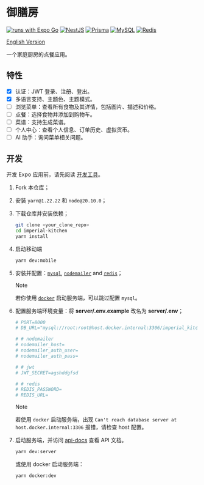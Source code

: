 # 御膳房

[![runs with Expo Go](https://img.shields.io/badge/Runs%20with%20Expo%20Go-4630EB.svg?style=flat-square&logo=EXPO&labelColor=white&logoColor=000)](https://expo.dev/client) [![NestJS](https://img.shields.io/badge/NestJS-E0234E.svg?style=flat-square&logo=NestJS&labelColor=white&logoColor=E0234E)](https://nestjs.com/) [![Prisma](https://img.shields.io/badge/Prisma-2D3748.svg?style=flat-square&logo=Prisma&labelColor=white&logoColor=2D3748)](https://www.prisma.io/) [![MySQL](https://img.shields.io/badge/MySQL-4479A1.svg?style=flat-square&logo=MySQL&labelColor=white&logoColor=4479A1)](https://www.mysql.com/) [![Redis](https://img.shields.io/badge/Redis-DC382D.svg?style=flat-square&logo=Redis&labelColor=white&logoColor=DC382D)](https://redis.io/)

[English Version](README_EN.md)

一个家庭厨房的点餐应用。

## 特性

- [x] 认证：JWT 登录、注册、登出。
- [x] 多语言支持、主题色、主题模式。
- [ ] 浏览菜单：查看所有食物及其详情，包括图片、描述和价格。
- [ ] 点餐：选择食物并添加到购物车。
- [ ] 菜谱：支持生成菜谱。
- [ ] 个人中心：查看个人信息、订单历史、虚拟货币。
- [ ] AI 助手：询问菜单相关问题。

## 开发

开发 Expo 应用前，请先阅读 [开发工具](https://docs.expo.dev/develop/tools/)。

1. Fork 本仓库；
2. 安装 `yarn@1.22.22` 和 `node@20.10.0`；
3. 下载仓库并安装依赖；
   ```sh
   git clone <your_clone_repo>
   cd imperial-kitchen
   yarn install
   ```
4. 启动移动端
   ```sh
   yarn dev:mobile
   ```
5. 安装并配置：[`mysql`](https://www.mysql.com/), [`nodemailer`](https://nodemailer.com/) and [`redis`](https://redis.io/try-free/)；
   > [!NOTE]
   > 若你使用 [`docker`](https://www.docker.com/) 启动服务端，可以跳过配置 `mysql`。
6. 配置服务端环境变量：将 **server/.env.example** 改名为 **server/.env**；
   ```sh
   # PORT=8000
   # DB_URL="mysql://root:root@host.docker.internal:3306/imperial_kitchen"

   # # nodemailer
   # nodemailer_host=
   # nodemailer_auth_user=
   # nodemailer_auth_pass=

   # # jwt
   # JWT_SECRET=agshddgfsd

   # # redis
   # REDIS_PASSWORD=
   # REDIS_URL=
   ```

   > [!NOTE]
   > 若使用 `docker` 启动服务端，出现 `Can't reach database server at host.docker.internal:3306` 报错，请检查 host 配置。
7. 启动服务端，并访问 [api-docs](http://localhost:8000/api-docs) 查看 API 文档。
   ```sh
   yarn dev:server
   ```
   或使用 docker 启动服务端：
   ```sh
   yarn docker:dev
   ```
